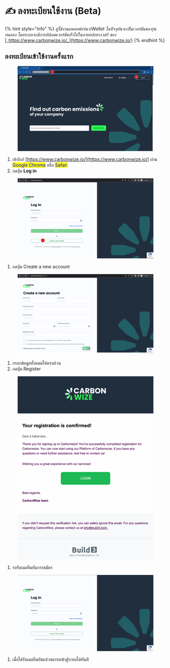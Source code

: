 # ✍ ลงทะเบียนใช้งาน (Beta)

{% hint style="info" %}
_ผู้ใช้งานแพลทฟอร์ม cWallet ในปัจจุบันจะเป็นเวอร์ชันของรุ่นทดลอง โดยระบบจะมีการอัปเดตเวอร์ชันทั่วไปในภายหลังทาง url ของ_ [_https://www.carbonwize.io/_](https://www.carbonwize.io/)
{% endhint %}

## ลงทะเบียนเข้าใช้งานครั้งแรก

<figure><img src="../.gitbook/assets/image (125).png" alt=""><figcaption></figcaption></figure>

1. เข้าลิงก์ [https://www.carbonwize.io/](https://www.carbonwize.io/) ผ่าน <mark style="color:blue;">Google Chrome</mark> หรือ <mark style="color:blue;">Safari</mark>
2. กดปุ่ม **Log in**



<figure><img src="../.gitbook/assets/image (5).png" alt=""><figcaption></figcaption></figure>

1. กดปุ่ม Create a new account

<figure><img src="../.gitbook/assets/image (1) (1).png" alt=""><figcaption></figcaption></figure>

1. กรอกข้อมูลทั้งหมดให้ครบถ้วน
2. กดปุ่ม Register



<figure><img src="../.gitbook/assets/image (2) (1).png" alt=""><figcaption></figcaption></figure>

1. รอรับเมลยืนยันการสมัคร



<figure><img src="../.gitbook/assets/image (3) (1).png" alt=""><figcaption></figcaption></figure>

1. เมื่อได้รับเมลยืนยันแล้วสมารถเข้าสู่ระบบได้ทันที
